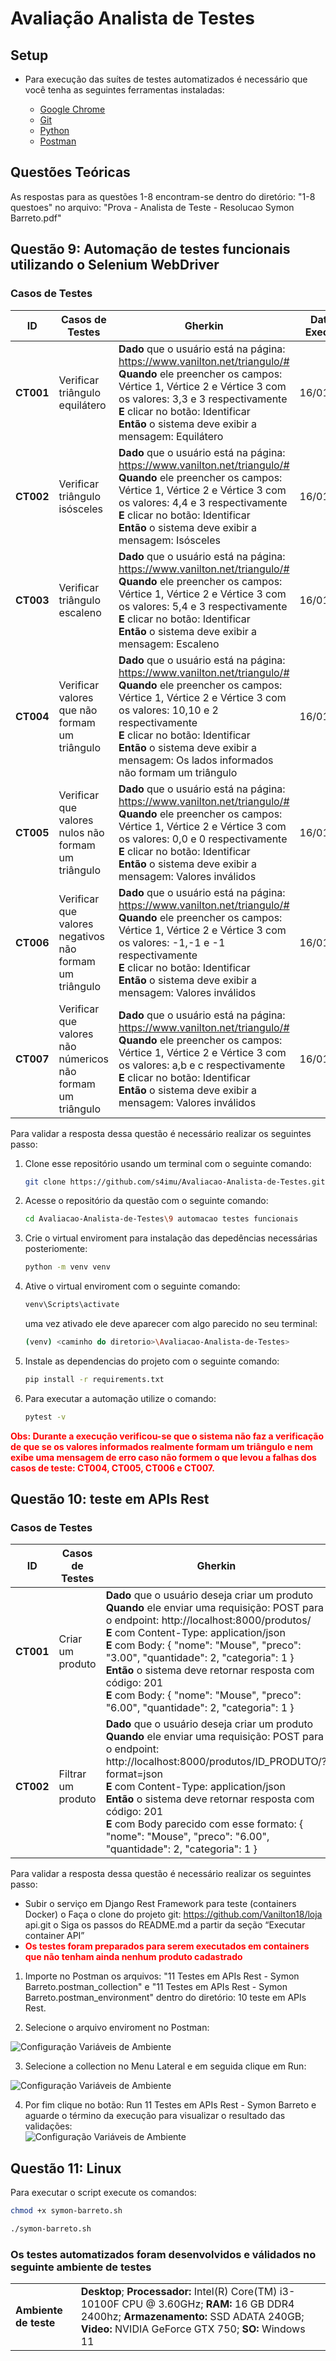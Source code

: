 # Avaliação Analista de Testes

## Setup

- Para execução das suítes de testes automatizados é necessário que você tenha as seguintes ferramentas instaladas:

  - [Google Chrome](https://www.google.com/intl/pt-BR/chrome/)
  - [Git](https://git-scm.com/downloads)
  - [Python](https://www.python.org/downloads/)
  - [Postman](https://www.postman.com/downloads/)

## Questões Teóricas

As respostas para as questões 1-8 encontram-se dentro do diretório: "1-8 questoes" no arquivo: "Prova - Analista de Teste - Resolucao Symon Barreto.pdf"

## Questão 9: Automação de testes funcionais utilizando o Selenium WebDriver

### Casos de Testes

| ID        | Casos de Testes                                             | Gherkin                                                                                                                                                                                                                                                                                                                              | Data da Execução | Resultado Esperado                          | Resultado Obtido | Resultado Verificado  |
| --------- | ----------------------------------------------------------- | ------------------------------------------------------------------------------------------------------------------------------------------------------------------------------------------------------------------------------------------------------------------------------------------------------------------------------------ | ---------------- | ------------------------------------------- | ---------------- | --------------------- |
| **CT001** | Verificar triângulo equilátero                              | **Dado** que o usuário está na página: https://www.vanilton.net/triangulo/# <br> **Quando** ele preencher os campos: Vértice 1, Vértice 2 e Vértice 3 com os valores: 3,3 e 3 respectivamente <br> **E** clicar no botão: Identificar <br> **Então** o sistema deve exibir a mensagem: Equilátero                                    | 16/01/2025       | Equilátero                                  | Equilátero       | Executado com sucesso |
| **CT002** | Verificar triângulo isósceles                               | **Dado** que o usuário está na página: https://www.vanilton.net/triangulo/# <br> **Quando** ele preencher os campos: Vértice 1, Vértice 2 e Vértice 3 com os valores: 4,4 e 3 respectivamente <br> **E** clicar no botão: Identificar <br> **Então** o sistema deve exibir a mensagem: Isósceles                                     | 16/01/2025       | Isósceles                                   | Isósceles        | Executado com sucesso |
| **CT003** | Verificar triângulo escaleno                                | **Dado** que o usuário está na página: https://www.vanilton.net/triangulo/# <br> **Quando** ele preencher os campos: Vértice 1, Vértice 2 e Vértice 3 com os valores: 5,4 e 3 respectivamente <br> **E** clicar no botão: Identificar <br> **Então** o sistema deve exibir a mensagem: Escaleno                                      | 16/01/2025       | Escaleno                                    | Escaleno         | Executado com sucesso |
| **CT004** | Verificar valores que não formam um triângulo               | **Dado** que o usuário está na página: https://www.vanilton.net/triangulo/# <br> **Quando** ele preencher os campos: Vértice 1, Vértice 2 e Vértice 3 com os valores: 10,10 e 2 respectivamente <br> **E** clicar no botão: Identificar <br> **Então** o sistema deve exibir a mensagem: Os lados informados não formam um triângulo | 16/01/2025       | Os lados informados não formam um triângulo | Isóceles         | Executado com falha   |
| **CT005** | Verificar que valores nulos não formam um triângulo         | **Dado** que o usuário está na página: https://www.vanilton.net/triangulo/# <br> **Quando** ele preencher os campos: Vértice 1, Vértice 2 e Vértice 3 com os valores: 0,0 e 0 respectivamente <br> **E** clicar no botão: Identificar <br> **Então** o sistema deve exibir a mensagem: Valores inválidos                             | 16/01/2025       | Valores inválidos                           | Equilátero       | Executado com falha   |
| **CT006** | Verificar que valores negativos não formam um triângulo     | **Dado** que o usuário está na página: https://www.vanilton.net/triangulo/# <br> **Quando** ele preencher os campos: Vértice 1, Vértice 2 e Vértice 3 com os valores: -1,-1 e -1 respectivamente <br> **E** clicar no botão: Identificar <br> **Então** o sistema deve exibir a mensagem: Valores inválidos                          | 16/01/2025       | Valores inválidos                           | Equilátero       | Executado com falha   |
| **CT007** | Verificar que valores não númericos não formam um triângulo | **Dado** que o usuário está na página: https://www.vanilton.net/triangulo/# <br> **Quando** ele preencher os campos: Vértice 1, Vértice 2 e Vértice 3 com os valores: a,b e c respectivamente <br> **E** clicar no botão: Identificar <br> **Então** o sistema deve exibir a mensagem: Valores inválidos                             | 16/01/2025       | Valores inválidos                           | Escaleno         | Executado com falha   |

Para validar a resposta dessa questão é necessário realizar os seguintes passo:

1. Clone esse repositório usando um terminal com o seguinte comando:

   ```bash
   git clone https://github.com/s4imu/Avaliacao-Analista-de-Testes.git
   ```

2. Acesse o repositório da questão com o seguinte comando:
   ```bash
   cd Avaliacao-Analista-de-Testes\9 automacao testes funcionais
   ```
3. Crie o virtual enviroment para instalação das depedências necessárias posteriomente:

   ```bash
   python -m venv venv
   ```

4. Ative o virtual enviroment com o seguinte comando:
   ```bash
   venv\Scripts\activate
   ```
   uma vez ativado ele deve aparecer com algo parecido no seu terminal:
   ```bash
   (venv) <caminho do diretorio>\Avaliacao-Analista-de-Testes>
   ```
5. Instale as dependencias do projeto com o seguinte comando:

   ```bash
   pip install -r requirements.txt
   ```

6. Para executar a automação utilize o comando:
   ```bash
   pytest -v
   ```

<span style="color: red; font-weight: bold">Obs: Durante a execução verificou-se que o sistema não faz a verificação de que se os valores informados realmente formam um triângulo e nem exibe uma mensagem de erro caso não formem o que levou a falhas dos casos de teste: CT004, CT005, CT006 e CT007.</span>

## Questão 10: teste em APIs Rest

### Casos de Testes

| ID        | Casos de Testes    | Gherkin                                                                                                                                                                                                                                                                                                                                                                                                                                             | Data da Execução | Resultado Esperado                                                                             | Resultado Obtido                                                                               | Resultado Verificado  |
| --------- | ------------------ | --------------------------------------------------------------------------------------------------------------------------------------------------------------------------------------------------------------------------------------------------------------------------------------------------------------------------------------------------------------------------------------------------------------------------------------------------- | ---------------- | ---------------------------------------------------------------------------------------------- | ---------------------------------------------------------------------------------------------- | --------------------- |
| **CT001** | Criar um produto   | **Dado** que o usuário deseja criar um produto <br> **Quando** ele enviar uma requisição: POST para o endpoint: http://localhost:8000/produtos/ <br> **E** com Content-Type: application/json <br> **E** com Body: { "nome": "Mouse", "preco": "3.00", "quantidade": 2, "categoria": 1 } <br> **Então** o sistema deve retornar resposta com código: 201 <br> **E** com Body: { "nome": "Mouse", "preco": "6.00", "quantidade": 2, "categoria": 1 } | 16/01/2025       | Status Code: 201 e Body: { "nome": "Mouse", "preco": "6.00", "quantidade": 2, "categoria": 1 } | Status Code: 201 e Body: { "nome": "Mouse", "preco": "6.00", "quantidade": 2, "categoria": 1 } | Executado com sucesso |
| **CT002** | Filtrar um produto | **Dado** que o usuário deseja criar um produto <br> **Quando** ele enviar uma requisição: POST para o endpoint: http://localhost:8000/produtos/ID_PRODUTO/?format=json <br> **E** com Content-Type: application/json <br> **Então** o sistema deve retornar resposta com código: 201 <br> **E** com Body parecido com esse formato: { "nome": "Mouse", "preco": "6.00", "quantidade": 2, "categoria": 1 }                                           | 16/01/2025       | Status Code: 200 e Body: { "nome": "Mouse", "preco": "6.00", "quantidade": 2, "categoria": 1 } | Status Code: 200 e Body: { "nome": "Mouse", "preco": "6.00", "quantidade": 2, "categoria": 1 } | Executado com sucesso |

Para validar a resposta dessa questão é necessário realizar os seguintes passo:

- Subir o serviço em Django Rest Framework para teste (containers Docker)
  o Faça o clone do projeto git: https://github.com/Vanilton18/loja
  api.git
  o Siga os passos do README.md a partir da seção “Executar
  container API”
- <span style="color: red; font-weight: bold">Os testes foram preparados para serem executados em containers que não tenham ainda nenhum produto cadastrado</span>

1. Importe no Postman os arquivos: "11 Testes em APIs Rest - Symon Barreto.postman_collection" e "11 Testes em APIs Rest - Symon Barreto.postman_environment" dentro do diretório: 10 teste em APIs Rest.

2. Selecione o arquivo enviroment no Postman:

![Configuração Variáveis de Ambiente](/10%20teste%20em%20APIs%20Rest/asserts/var-ambiente.png)

3. Selecione a collection no Menu Lateral e em seguida clique em Run:

![Configuração Variáveis de Ambiente](/10%20teste%20em%20APIs%20Rest/asserts/run.png)

4. Por fim clique no botão: Run 11 Testes em APIs Rest - Symon Barreto e aguarde o término da execução para visualizar o resultado das validações:  
   ![Configuração Variáveis de Ambiente](/10%20teste%20em%20APIs%20Rest/asserts/runner.png)

## Questão 11: Linux

Para executar o script execute os comandos:

```bash
chmod +x symon-barreto.sh
```

```bash
./symon-barreto.sh
```

### Os testes automatizados foram desenvolvidos e válidados no seguinte ambiente de testes

|                       |                                                                                                                                                                                                |
| --------------------- | ---------------------------------------------------------------------------------------------------------------------------------------------------------------------------------------------- |
| **Ambiente de teste** | **Desktop**; **Processador:** Intel(R) Core(TM) i3-10100F CPU @ 3.60GHz; **RAM:** 16 GB DDR4 2400hz; **Armazenamento:** SSD ADATA 240GB; **Video:** NVIDIA GeForce GTX 750; **SO:** Windows 11 |
